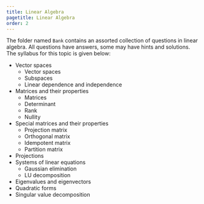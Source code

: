 ```yaml
---
title: Linear Algebra
pagetitle: Linear Algebra
order: 2
---
```


The folder named `Bank` contains an assorted collection of questions in linear algebra. All questions have answers, some may have hints and solutions. The syllabus for this topic is given below:

- Vector spaces
  - Vector spaces
  - Subspaces
  - Linear dependence and independence
- Matrices and their properties
  - Matrices
  - Determinant
  - Rank
  - Nullity
- Special matrices and their properties
  - Projection matrix
  - Orthogonal matrix
  - Idempotent matrix
  - Partition matrix
- Projections
- Systems of linear equations
  - Gaussian elimination
  - LU decomposition
- Eigenvalues and eigenvectors
- Quadratic forms
- Singular value decomposition